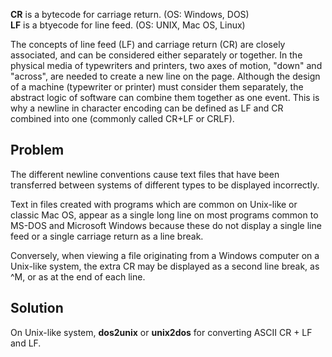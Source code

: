 **CR** is a bytecode for carriage return. (OS: Windows, DOS)    
**LF** is a btyecode for line feed. (OS: UNIX, Mac OS, Linux)   


The concepts of line feed (LF) and carriage return (CR) are closely associated, and can be considered either separately or together. In the physical media of typewriters and printers, two axes of motion, "down" and "across", are needed to create a new line on the page. Although the design of a machine (typewriter or printer) must consider them separately, the abstract logic of software can combine them together as one event. This is why a newline in character encoding can be defined as LF and CR combined into one (commonly called CR+LF or CRLF).  
  
## Problem ##

The different newline conventions cause text files that have been transferred between systems of different types to be displayed incorrectly.

Text in files created with programs which are common on Unix-like or classic Mac OS, appear as a single long line on most programs common to MS-DOS and Microsoft Windows because these do not display a single line feed or a single carriage return as a line break.

Conversely, when viewing a file originating from a Windows computer on a Unix-like system, the extra CR may be displayed as a second line break, as ^M, or as <cr> at the end of each line.

## Solution ## 

On Unix-like system, **dos2unix** or **unix2dos** for converting ASCII CR + LF and LF. 
